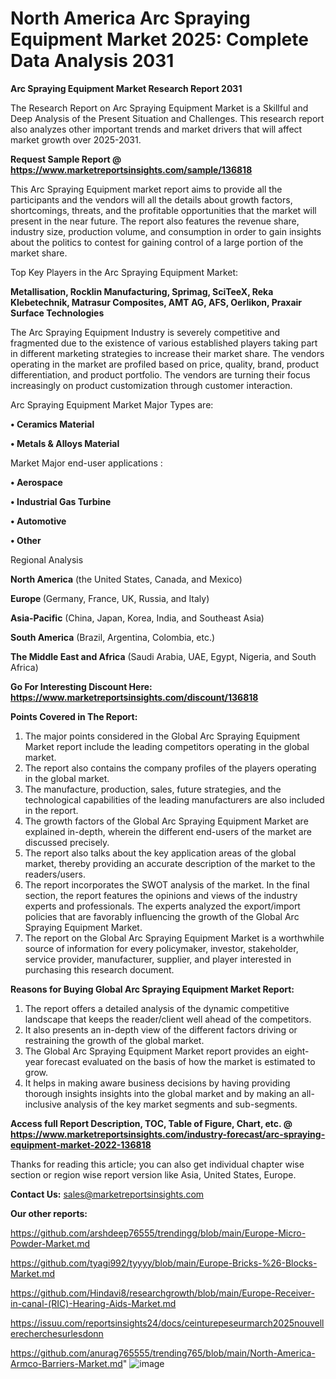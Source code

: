 # North America Arc Spraying Equipment Market 2025: Complete Data Analysis 2031

<strong>Arc Spraying Equipment Market Research Report 2031</strong>

The Research Report on Arc Spraying Equipment Market is a Skillful and Deep Analysis of the Present Situation and Challenges. This research report also analyzes other important trends and market drivers that will affect market growth over 2025-2031.

<strong>Request Sample Report @ <a href=https://www.marketreportsinsights.com/sample/136818>https://www.marketreportsinsights.com/sample/136818</a></strong>

This Arc Spraying Equipment market report aims to provide all the participants and the vendors will all the details about growth factors, shortcomings, threats, and the profitable opportunities that the market will present in the near future. The report also features the revenue share, industry size, production volume, and consumption in order to gain insights about the politics to contest for gaining control of a large portion of the market share.

Top Key Players in the Arc Spraying Equipment Market:

<strong>Metallisation, Rocklin Manufacturing, Sprimag, SciTeeX, Reka Klebetechnik, Matrasur Composites, AMT AG, AFS, Oerlikon, Praxair Surface Technologies</strong>

The Arc Spraying Equipment Industry is severely competitive and fragmented due to the existence of various established players taking part in different marketing strategies to increase their market share. The vendors operating in the market are profiled based on price, quality, brand, product differentiation, and product portfolio. The vendors are turning their focus increasingly on product customization through customer interaction.

Arc Spraying Equipment Market Major Types are:

<strong>• Ceramics Material

• Metals & Alloys Material</strong>

Market Major end-user applications :

<strong>• Aerospace

• Industrial Gas Turbine

• Automotive

• Other</strong>

Regional Analysis

</u><strong><b>North America</b></strong> (the United States, Canada, and Mexico)

<strong><b>Europe </b></strong>(Germany, France, UK, Russia, and Italy)

<strong><b>Asia-Pacific</b></strong> (China, Japan, Korea, India, and Southeast Asia)

<strong><b>South America</b></strong> (Brazil, Argentina, Colombia, etc.)

<strong><b>The Middle East and Africa</b></strong> (Saudi Arabia, UAE, Egypt, Nigeria, and South Africa)

<strong>Go For Interesting Discount Here: <a href=https://www.marketreportsinsights.com/discount/136818>https://www.marketreportsinsights.com/discount/136818</a></strong>

<strong>Points Covered in The Report:</strong>
<ol>
  <li>The major points considered in the Global Arc Spraying Equipment Market report include the leading competitors operating in the global market.</li>
  <li>The report also contains the company profiles of the players operating in the global market.</li>
  <li>The manufacture, production, sales, future strategies, and the technological capabilities of the leading manufacturers are also included in the report.</li>
  <li>The growth factors of the Global Arc Spraying Equipment Market are explained in-depth, wherein the different end-users of the market are discussed precisely.</li>
  <li>The report also talks about the key application areas of the global market, thereby providing an accurate description of the market to the readers/users.</li>
  <li>The report incorporates the SWOT analysis of the market. In the final section, the report features the opinions and views of the industry experts and professionals. The experts analyzed the export/import policies that are favorably influencing the growth of the Global Arc Spraying Equipment Market.</li>
  <li>The report on the Global Arc Spraying Equipment Market is a worthwhile source of information for every policymaker, investor, stakeholder, service provider, manufacturer, supplier, and player interested in purchasing this research document.</li>
</ol>
<strong>Reasons for Buying Global Arc Spraying Equipment Market Report:</strong>

<ol>
  <li>The report offers a detailed analysis of the dynamic competitive landscape that keeps the reader/client well ahead of the competitors.</li>
  <li>It also presents an in-depth view of the different factors driving or restraining the growth of the global market.</li>
  <li>The Global Arc Spraying Equipment Market report provides an eight-year forecast evaluated on the basis of how the market is estimated to grow.</li>
  <li>It helps in making aware business decisions by having providing thorough insights insights into the global market and by making an all-inclusive analysis of the key market segments and sub-segments.</li>
</ol>
<strong>Access full Report Description, TOC, Table of Figure, Chart, etc. @ <a href=https://www.marketreportsinsights.com/industry-forecast/arc-spraying-equipment-market-2022-136818>https://www.marketreportsinsights.com/industry-forecast/arc-spraying-equipment-market-2022-136818</a></strong>


Thanks for reading this article; you can also get individual chapter wise section or region wise report version like Asia, United States, Europe.

<strong>Contact Us:</strong>
sales@marketreportsinsights.com

<strong>Our other reports:</strong>

<a href=https://github.com/arshdeep76555/trendingg/blob/main/Europe-Micro-Powder-Market.md>https://github.com/arshdeep76555/trendingg/blob/main/Europe-Micro-Powder-Market.md</a>

<a href=https://github.com/tyagi992/tyyyy/blob/main/Europe-Bricks-%26-Blocks-Market.md>https://github.com/tyagi992/tyyyy/blob/main/Europe-Bricks-%26-Blocks-Market.md</a>

<a href=https://github.com/Hindavi8/researchgrowth/blob/main/Europe-Receiver-in-canal-(RIC)-Hearing-Aids-Market.md>https://github.com/Hindavi8/researchgrowth/blob/main/Europe-Receiver-in-canal-(RIC)-Hearing-Aids-Market.md</a>

<a href=https://issuu.com/reportsinsights24/docs/ceinturepeseurmarch2025nouvellerecherchesurlesdonn>https://issuu.com/reportsinsights24/docs/ceinturepeseurmarch2025nouvellerecherchesurlesdonn</a>

<a href=https://github.com/anurag765555/trending765/blob/main/North-America-Armco-Barriers-Market.md>https://github.com/anurag765555/trending765/blob/main/North-America-Armco-Barriers-Market.md</a>"
![image](https://github.com/user-attachments/assets/6f1f314a-196e-4581-9509-c028e2727218)
